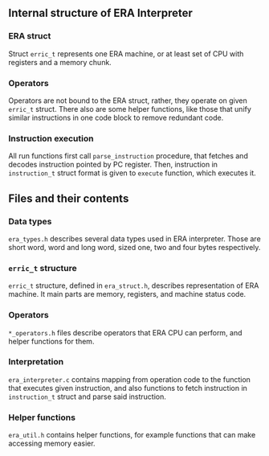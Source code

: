 ## Internal structure of ERA Interpreter

### ERA struct
Struct `erric_t` represents one ERA machine, or at least set of CPU with registers and a memory chunk.

### Operators
Operators are not bound to the ERA struct, rather, they operate on given `erric_t` struct. There also are some helper functions, like those that unify similar instructions in one code block to remove redundant code.

### Instruction execution
All run functions first call `parse_instruction` procedure, that fetches and decodes instruction pointed by PC register. Then, instruction in `instruction_t` struct format is given to `execute` function, which executes it.


## Files and their contents

### Data types
`era_types.h` describes several data types used in ERA interpreter. Those are short word, word and long word, sized one, two and four bytes respectively.

### `erric_t` structure
`erric_t` structure, defined in `era_struct.h`, describes representation of ERA machine. It main parts are memory, registers, and machine status code.

### Operators
`*_operators.h` files describe operators that ERA CPU can perform, and helper functions for them.

### Interpretation
`era_interpreter.c` contains mapping from operation code to the function that executes given instruction, and also functions to fetch instruction in `instruction_t` struct and parse said instruction.

### Helper functions
`era_util.h` contains helper functions, for example functions that can make accessing memory easier.
